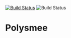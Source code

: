 [![Build Status](https://img.shields.io/cirrus/github/MrZaiko/Polysmee)](https://cirrus-ci.com/github/MrZaiko/Polysmee)
![Build Status](https://img.shields.io/codeclimate/coverage/MrZaiko/Polysmee)
# Polysmee
